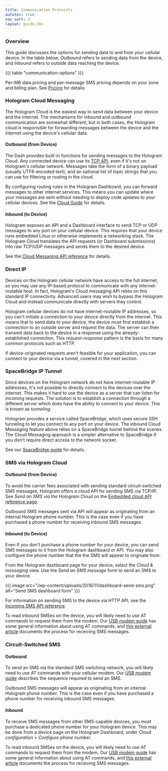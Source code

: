 ```yaml
---
title: Communication Protocols
autotoc: true
nav_sort: 3
layout: guide.hbs
---
```


### Overview

This guide discusses the options for sending data to and from your cellular
device. In the table below, *Outbound* refers to sending data from the device,
and *Inbound* refers to outside data reaching the device.

{{{ table "communication-options" }}}

Per-MB data pricing and per-message SMS pricing depends on your zone and billing
plan. See [Pricing](/pricing/) for details.

### Hologram Cloud Messaging

The Hologram Cloud is the easiest way to send data between your device and the
internet. The mechanisms for inbound and outbound communication are somewhat different,
but in both cases, the Hologram cloud is responsible for forwarding messages
between the device and the internet using the device's cellular data.

#### Outbound (from Device)

The Dash provides built-in functions for sending messages to the Hologram Cloud.
Any connected device can use its [TCP API](/docs/reference/cloud/embedded), even 
if it's not on Hologram's cellular network. Messages take the form of a binary
payload (usually UTF8-encoded text), and an optional list of topic strings that
you can use for filtering or routing in the cloud.

By configuring routing rules in the Hologram Dashboard, you can forward messages
to other internet services. This means you can update where your
messages are sent without needing to deploy code updates to your
cellular devices. See the [Cloud Guide](/docs/guide/cloud/overview/) for
details.

#### Inbound (to Device)

Hologram exposes an API and a Dashboard interface to send TCP or UDP messages to
any port on your cellular device. This requires that your device runs embedded 
Linux or otherwise implements a networking stack. The Hologram Cloud
translates the API requests (or Dashboard submissions) into raw TCP/UDP messages
and sends them to the desired device.

See the [Cloud Messaging API reference](/docs/reference/cloud/http/#) for
details.

### Direct IP

Devices on the Hologram cellular network have access to the full internet, so
you may use any IP-based protocol to communicate with any internet-routable
host. In fact, Hologram's Cloud messaging API relies on this standard IP 
connectivity. Advanced users may wish to bypass the Hologram Cloud and instead
communicate directly with servers they control.

Hologram cellular devices do not have internet-routable IP addresses, so you can't initiate a
connection to your device directly from the internet. This means that to send
data *to* your device, the device must first establish a connection to an outside
server and request the data. The server can then transmit data back to the
device in a response using the already-established connection. This *request-response* 
pattern is the basis for many common protocols such as HTTP.

If device-originated requests aren't feasible for your application, you can
connect to your device via a tunnel, covered in the next section.

### SpaceBridge IP Tunnel

Since devices on the Hologram network do not have internet-routable IP
addresses, it's not possible to directly connect to the devices over the
internet. This makes it hard to use the device as a server that can listen for
incoming requests.
The solution is to establish a connection through a different server which does
have the ability to connect to your device. This is known as *tunneling*.

Hologram provides a service called SpaceBridge, which uses secure SSH tunneling
to let you connect to any port on your device. The inbound Cloud Messaging
feature above relies on a SpaceBridge tunnel behind the scenes. The Cloud
Messaging approach is a simpler alternative to SpaceBridge if you don't require
direct access to the network socket.

See our [SpaceBridge
guide](/docs/guide/cloud/spacebridge-tunnel/) for details.


### SMS via Hologram Cloud

#### Outbound (from Device)

To avoid the carrier fees associated with sending standard circuit-switched SMS
messages, Hologram offers a cloud API for sending SMS via TCP/IP. See *Send an
SMS via the Hologram Cloud* on the [Embedded cloud API reference
page](/docs/reference/cloud/embedded/).

Outbound SMS messages sent via API will appear as originating from an internal
Hologram phone number. This is the case even if you have purchased a phone
number for receiving inbound SMS messages.

#### Inbound (to Device)

Even if you don't purchase a phone number for your device, you can send SMS
messages to it from the Hologram dashboard or API. You may also configure the
phone number that the the SMS will appear to originate from.

From the Hologram dashboard page for your device, select the *Cloud & messaging*
view. Use the *Send an SMS message* form to send an SMS to your device:

{{{ image src="/wp-content/uploads/2016/11/dashboard-send-sms.png"
                   alt="Send SMS dashboard form" }}}

For information on sending SMS to the device via HTTP API, see the [Incoming SMS
API reference](https://hologram.io/docs/reference/cloud/http#/reference/hologram-cloud/sms/send-sms-to-a-device).

To read inbound SMSes on the device, you will likely need to use AT commands to
request them from the modem. Our [USB modem guide](/docs/guide/connect/usb-modem/) has
some general information about using AT commands, and [this external
article](http://www.smssolutions.net/tutorials/gsm/receivesmsat/) documents the
process for receiving SMS messages.

### Circuit-Switched SMS

#### Outbound

To send an SMS via the standard SMS switching network, you will likely need to
use AT commands with your cellular modem. Our [USB
modem guide](/docs/guide/connect/usb-modem/) describes the sequence required to send an
SMS.

Outbound SMS messages will appear as originating from an internal
Hologram phone number. This is the case even if you have purchased a phone
number for receiving inbound SMS messages.

#### Inbound

To receive SMS messages from other SMS-capable devices, you must purchase a
dedicated phone number for your Hologram device. This may be done from a
device page on the Hologram Dashboard, under *Cloud configuration* > *Configure
phone number*.

To read inbound SMSes on the device, you will likely need to use AT commands to
request them from the modem. Our [USB modem guide](/docs/guide/connect/usb-modem/) has
some general information about using AT commands, and [this external
article](http://www.smssolutions.net/tutorials/gsm/receivesmsat/) documents the
process for receiving SMS messages.

